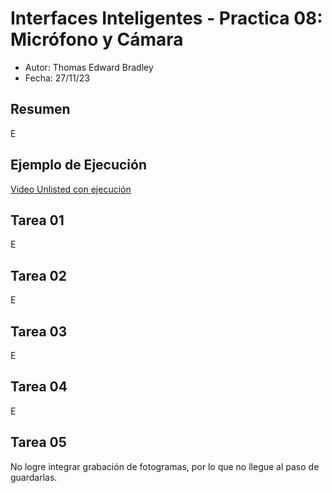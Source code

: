 # Interfaces Inteligentes - Practica 08: Micrófono y Cámara

- Autor: Thomas Edward Bradley  
- Fecha: 27/11/23  

## Resumen  
E     

## Ejemplo de Ejecución
[Video Unlisted con ejecución](https://youtu.be/DFNjNrwlETM)  

## Tarea 01  
E

## Tarea 02  
E

## Tarea 03  
E

## Tarea 04  
E

## Tarea 05  
No logre integrar grabación de fotogramas, por lo que no llegue al paso de guardarlas.  